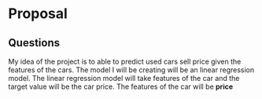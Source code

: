 # Proposal

## Questions

My idea of the project is to able to predict used cars sell price given the features of the cars. The model I will be creating will be an linear regression model. The linear regression model will take features of the car and the target value will be the car price. The features of the car will be **price**
